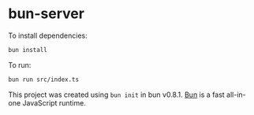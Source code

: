 # bun-server

To install dependencies:

```bash
bun install
```

To run:

```bash
bun run src/index.ts
```

This project was created using `bun init` in bun v0.8.1. [Bun](https://bun.sh) is a fast all-in-one JavaScript runtime.
